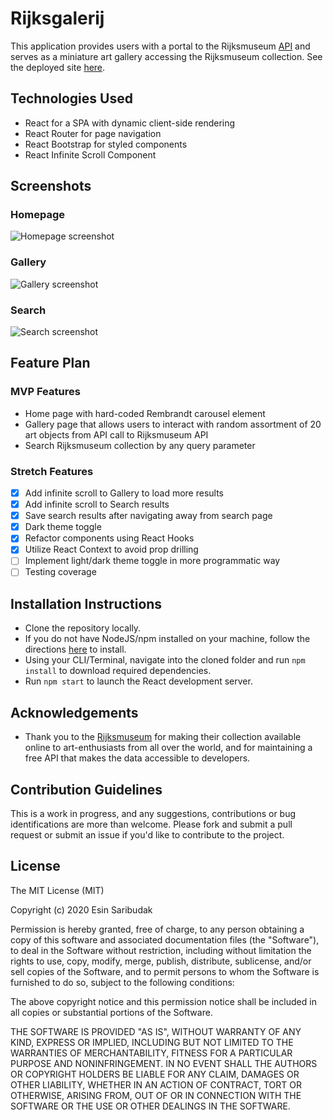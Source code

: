 # Rijksgalerij

This application provides users with a portal to the Rijksmuseum [API](https://data.rijksmuseum.nl/) and serves as a miniature art gallery accessing the Rijksmuseum collection. See the deployed site [here](https://rijksgalerij.herokuapp.com/).

## Technologies Used

- React for a SPA with dynamic client-side rendering
- React Router for page navigation
- React Bootstrap for styled components
- React Infinite Scroll Component

## Screenshots

### Homepage

![Homepage screenshot](https://i.imgur.com/OxNGx2Nh.jpg)

### Gallery

![Gallery screenshot](https://i.imgur.com/TxIIsq2h.png)

### Search

![Search screenshot](https://i.imgur.com/6szIStMh.png)

## Feature Plan

### MVP Features

- Home page with hard-coded Rembrandt carousel element
- Gallery page that allows users to interact with random assortment of 20 art objects from API call to Rijksmuseum API
- Search Rijksmuseum collection by any query parameter

### Stretch Features

- [x] Add infinite scroll to Gallery to load more results
- [x] Add infinite scroll to Search results
- [x] Save search results after navigating away from search page
- [x] Dark theme toggle
- [x] Refactor components using React Hooks
- [x] Utilize React Context to avoid prop drilling
- [ ] Implement light/dark theme toggle in more programmatic way
- [ ] Testing coverage

## Installation Instructions

- Clone the repository locally.
- If you do not have NodeJS/npm installed on your machine, follow the directions [here](https://nodejs.org/en/download/) to install.
- Using your CLI/Terminal, navigate into the cloned folder and run `npm install` to download required dependencies.
- Run `npm start` to launch the React development server.

## Acknowledgements

- Thank you to the [Rijksmuseum](https://www.rijksmuseum.nl/) for making their collection available online to art-enthusiasts from all over the world, and for maintaining a free API that makes the data accessible to developers.

## Contribution Guidelines

This is a work in progress, and any suggestions, contributions or bug identifications are more than welcome. Please fork and submit a pull request or submit an issue if you'd like to contribute to the project.

## License

The MIT License (MIT)

Copyright (c) 2020 Esin Saribudak

Permission is hereby granted, free of charge, to any person obtaining a copy of this software and associated documentation files (the "Software"), to deal in the Software without restriction, including without limitation the rights to use, copy, modify, merge, publish, distribute, sublicense, and/or sell copies of the Software, and to permit persons to whom the Software is furnished to do so, subject to the following conditions:

The above copyright notice and this permission notice shall be included in all copies or substantial portions of the Software.

THE SOFTWARE IS PROVIDED "AS IS", WITHOUT WARRANTY OF ANY KIND, EXPRESS OR IMPLIED, INCLUDING BUT NOT LIMITED TO THE WARRANTIES OF MERCHANTABILITY, FITNESS FOR A PARTICULAR PURPOSE AND NONINFRINGEMENT. IN NO EVENT SHALL THE AUTHORS OR COPYRIGHT HOLDERS BE LIABLE FOR ANY CLAIM, DAMAGES OR OTHER LIABILITY, WHETHER IN AN ACTION OF CONTRACT, TORT OR OTHERWISE, ARISING FROM, OUT OF OR IN CONNECTION WITH THE SOFTWARE OR THE USE OR OTHER DEALINGS IN THE SOFTWARE.
